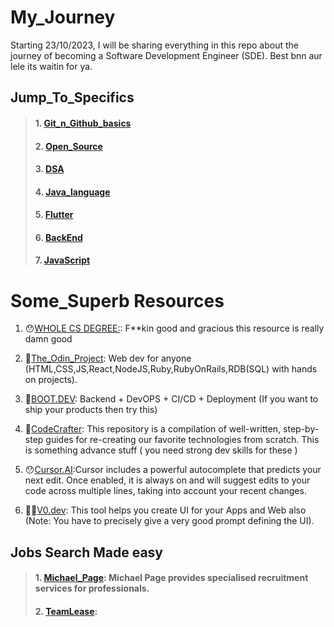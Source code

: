 # My_Journey
Starting 23/10/2023, I will be sharing everything in this repo about the journey of becoming a Software Development Engineer (SDE). Best bnn aur lele its waitin for ya.

## Jump_To_Specifics

 > #### 1. [Git_n_Github_basics](https://github.com/Abhishekraina7/My_Journey/tree/main/01.Github_basics)
 > #### 2. [Open_Source](https://github.com/Abhishekraina7/My_Journey/tree/main/04.%20Open_Source)
 > #### 3. [DSA](https://github.com/Abhishekraina7/My_Journey/tree/main/03.%20Data%20Structures%20and%20Algorithms)
 > #### 4. [Java_language](https://github.com/Abhishekraina7/My_Journey/tree/main/02.%20Java_basics)
 > #### 5. [Flutter](https://github.com/Abhishekraina7/My_Journey/tree/main/05.%20Flutter)
 > #### 6. [BackEnd](https://github.com/Abhishekraina7/My_Journey/tree/main/06.BackEnd_Game)
 > #### 7. [JavaScript](https://github.com/Abhishekraina7/My_Journey/tree/main/06.BackEnd_Game/JavaScript_lang)

# Some_Superb Resources

 1. 😯[WHOLE CS DEGREE:](https://github.com/ossu/computer-science?utm_campaign=website&utm_medium=email&utm_source=sendgrid.com): F**kin good and gracious this resource is really damn good

 2. 🍃[The_Odin_Project](https://www.theodinproject.com/): Web dev for anyone (HTML,CSS,JS,React,NodeJS,Ruby,RubyOnRails,RDB(SQL) with hands on projects).

 3. 💪[BOOT.DEV](https://www.boot.dev/tracks/backend): Backend + DevOPS + CI/CD + Deployment (If you want to ship your products then try this)
 4. 💪[CodeCrafter](https://app.codecrafters.io/catalog): This repository is a compilation of well-written, step-by-step guides for re-creating our favorite technologies from scratch. This is something advance stuff ( you need strong dev skills for these )
 5. 😯[Cursor.AI](https://www.cursor.com/features):Cursor includes a powerful autocomplete that predicts your next edit. Once enabled, it is always on and will suggest edits to your code across multiple lines, taking into account your recent changes.
 6. 🙎‍♂️[V0.dev](https://v0.dev/chat): This tool helps you create UI for your Apps and Web also (Note: You have to precisely give a very good prompt defining the UI).

## Jobs Search Made easy 

> #### 1. [Michael_Page](https://www.michaelpage.co.in/about-us): Michael Page provides specialised recruitment services for professionals.
> #### 2. [TeamLease](https://www.teamlease.com/):
> 

